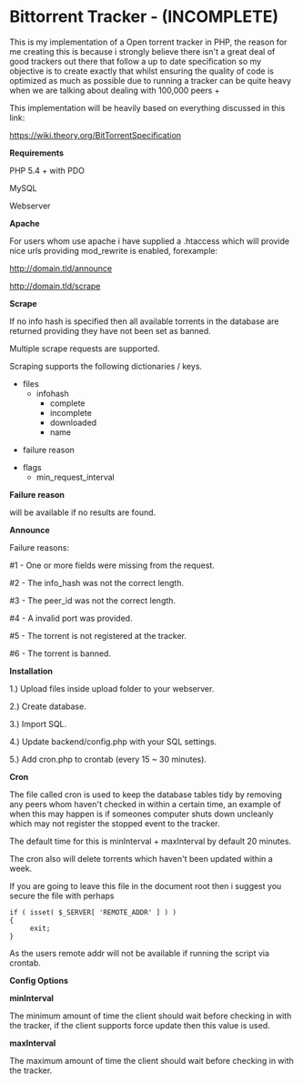Bittorrent Tracker - (INCOMPLETE)
=================

This is my implementation of a Open torrent tracker in PHP, the reason for me creating this is because i strongly believe
there isn't a great deal of good trackers out there that follow a up to date specification so my objective is to create exactly that whilst ensuring the quality of code is optimized as much as possible due to running a tracker can be quite heavy
when we are talking about dealing with 100,000 peers +

This implementation will be heavily based on everything discussed in this link:

https://wiki.theory.org/BitTorrentSpecification

<b>Requirements</b>

PHP 5.4 + with PDO

MySQL

Webserver 

<b>Apache</b>

For users whom use apache i have supplied a .htaccess which will provide nice urls providing mod_rewrite is enabled, forexample:

http://domain.tld/announce

http://domain.tld/scrape

<b>Scrape</b>

If no info hash is specified then all available torrents in the database are returned providing they have not been
set as banned.

Multiple scrape requests are supported.

Scraping supports the following dictionaries / keys.
 
 + files
   + infohash
     - complete
     - incomplete
     - downloaded
     - name
 - failure reason
 + flags
     - min_request_interval
    
<b>Failure reason</b> 

will be available if no results are found.

<b>Announce</b>

Failure reasons:

 #1 - One or more fields were missing from the request.
 
 #2 - The info_hash was not the correct length.
 
 #3 - The peer_id was not the correct length.
 
 #4 - A invalid port was provided.
 
 #5 - The torrent is not registered at the tracker.
 
 #6 - The torrent is banned.
  
<b>Installation</b>

1.) Upload files inside upload folder to your webserver.

2.) Create database.

3.) Import SQL.

4.) Update backend/config.php with your SQL settings.

5.) Add cron.php to crontab (every 15 ~ 30 minutes).

<b>Cron</b>

The file called cron is used to keep the database tables tidy by removing any peers whom haven't checked
in within a certain time, an example of when this may happen is if someones computer shuts down uncleanly
which may not register the stopped event to the tracker.

The default time for this is minInterval + maxInterval by default 20 minutes.

The cron also will delete torrents which haven't been updated within a week.

If you are going to leave this file in the document root then i suggest you secure the file with perhaps

```
if ( isset( $_SERVER[ 'REMOTE_ADDR' ] ) )
{
     exit;
}
```

As the users remote addr will not be available if running the script via crontab.

<b>Config Options</b>


<b>minInterval</b>

The minimum amount of time the client should wait before checking in with the tracker, if the client supports
force update then this value is used.

<b>maxInterval</b>

The maximum amount of time the client should wait before checking in with the tracker.